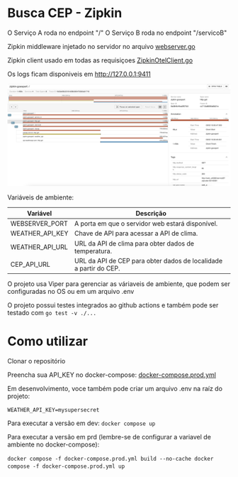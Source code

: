 # Busca CEP  - Zipkin

O Serviço A roda no endpoint "/"
O Serviço B roda no endpoint "/servicoB"

Zipkin middleware injetado no servidor no arquivo [webserver.go](https://github.com/aluferraz/go-expert-zipkin/blob/45fff0294478ba61b5a7ca481aee9f9b93e0c1f3/internal/infra/web/webserver/webserver.go#L48C2-L49C1)

Zipkin client usado em todas as requisiçoes [ZipkinOtelClient.go](https://github.com/aluferraz/go-expert-zipkin/blob/45fff0294478ba61b5a7ca481aee9f9b93e0c1f3/internal/infra/http_clients/ZipkinOtelClient.go#L1)

Os logs ficam disponiveis em http://127.0.0.1:9411

![traces](./screenshot.png)


Variáveis de ambiente:

| Variável        | Descrição                                                         |
|-----------------|-------------------------------------------------------------------|
| WEBSERVER_PORT  | A porta em que o servidor web estará disponível.                  |
| WEATHER_API_KEY | Chave de API para acessar a API de clima.                         |
| WEATHER_API_URL | URL da API de clima para obter dados de temperatura.              |
| CEP_API_URL     | URL da API de CEP para obter dados de localidade a partir do CEP. |


O projeto usa Viper para gerenciar as váriaveis de ambiente, que podem ser configuradas no OS ou em um arquivo .env

O projeto possui testes integrados ao github actions e também pode ser testado com ``go test -v ./...``


# Como utilizar
Clonar o repositório

Preencha sua API_KEY no docker-compose:
[docker-compose.prod.yml](https://github.com/aluferraz/go-expert-zipkin/blob/3ba456c240eaf155cb748d7a21df7ef5133873c9/docker-compose.prod.yml#L10-L23)

Em desenvolvimento, voce também pode criar um arquivo .env na raíz do projeto:
```
WEATHER_API_KEY=mysupersecret
```

Para executar a versão em dev:
``docker compose up``

Para executar a versão em prd (lembre-se de configurar a variavel de ambiente no docker-compose):

``
docker compose -f docker-compose.prod.yml build --no-cache
docker compose -f docker-compose.prod.yml up 
``
